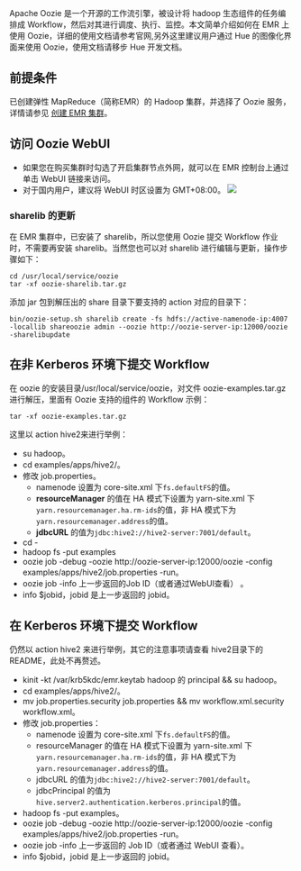 Apache Oozie 是一个开源的工作流引擎，被设计将 hadoop 生态组件的任务编排成 Workflow，然后对其进行调度、执行、监控。本文简单介绍如何在 EMR 上使用 Oozie，详细的使用文档请参考官网,另外这里建议用户通过 Hue 的图像化界面来使用 Oozie，使用文档请移步 Hue 开发文档。
## 前提条件
已创建弹性 MapReduce（简称EMR）的 Hadoop 集群，并选择了 Oozie 服务，详情请参见 [创建 EMR 集群](https://cloud.tencent.com/document/product/589/10981)。

## 访问 Oozie WebUI
- 如果您在购买集群时勾选了开启集群节点外网，就可以在 EMR 控制台上通过单击 WebUI 链接来访问。
- 对于国内用户，建议将 WebUI 时区设置为 GMT+08:00。
![](https://qcloudimg.tencent-cloud.cn/raw/205fb90fb72f9f7befae72668e755b75.png)

### sharelib 的更新
在 EMR 集群中，已安装了 sharelib，所以您使用 Oozie 提交 Workflow 作业时，不需要再安装 sharelib。当然您也可以对 sharelib 进行编辑与更新，操作步骤如下：
```
cd /usr/local/service/oozie
tar -xf oozie-sharelib.tar.gz
```
添加 jar 包到解压出的 share 目录下要支持的 action 对应的目录下：
```
bin/oozie-setup.sh sharelib create -fs hdfs://active-namenode-ip:4007 -locallib shareoozie admin --oozie http://oozie-server-ip:12000/oozie -sharelibupdate
```
## 在非 Kerberos 环境下提交 Workflow
在 oozie 的安装目录/usr/local/service/oozie，对文件 oozie-examples.tar.gz 进行解压，里面有 Oozie 支持的组件的 Workflow 示例：
```
tar -xf oozie-examples.tar.gz
```
这里以 action hive2来进行举例：
- su hadoop。
- cd examples/apps/hive2/。
- 修改 job.properties。
	- namenode 设置为 core-site.xml 下`fs.defaultFS`的值。
	- **resourceManager** 的值在 HA 模式下设置为 yarn-site.xml 下`yarn.resourcemanager.ha.rm-ids`的值，非 HA 模式下为`yarn.resourcemanager.address`的值。
	- **jdbcURL** 的值为`jdbc:hive2://hive2-server:7001/default`。
- cd - 
- hadoop fs -put examples
- oozie job -debug -oozie http://oozie-server-ip:12000/oozie -config examples/apps/hive2/job.properties -run。
- oozie job -info 上一步返回的Job ID（或者通过WebUI查看） 。
- info $jobid，jobid 是上一步返回的 jobid。

## 在 Kerberos 环境下提交 Workflow
仍然以 action hive2 来进行举例，其它的注意事项请查看 hive2目录下的 README，此处不再赘述。
- kinit -kt /var/krb5kdc/emr.keytab hadoop 的 principal && su hadoop。
- cd examples/apps/hive2/。
- mv job.properties.security job.properties && mv workflow.xml.security workflow.xml。
- 修改 job.properties：
	- namenode 设置为 core-site.xml 下`fs.defaultFS`的值。
	- resourceManager 的值在 HA 模式下设置为 yarn-site.xml 下`yarn.resourcemanager.ha.rm-ids`的值，非 HA 模式下为`yarn.resourcemanager.address`的值。
	- jdbcURL 的值为`jdbc:hive2://hive2-server:7001/default`。
	- jdbcPrincipal 的值为`hive.server2.authentication.kerberos.principal`的值。
- hadoop fs -put examples。
- oozie job -debug -oozie http://oozie-server-ip:12000/oozie -config examples/apps/hive2/job.properties -run。
- oozie job -info 上一步返回的 Job ID（或者通过 WebUI 查看）。
- info $jobid，jobid 是上一步返回的 jobid。
